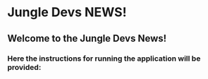 # Jungle Devs NEWS!

## Welcome to the Jungle Devs News!

### Here the instructions for running the application will be provided:

